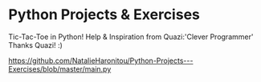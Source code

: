 # Python Projects & Exercises
 
Tic-Tac-Toe in Python!
Help & Inspiration from Quazi:'Clever Programmer'
Thanks Quazi! :)

https://github.com/NatalieHaronitou/Python-Projects---Exercises/blob/master/main.py
